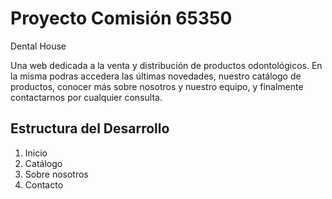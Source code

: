 # Proyecto Comisión 65350

Dental House

Una web dedicada a la venta y distribución de productos odontológicos. En la misma podras accedera las últimas novedades, nuestro catálogo de productos, conocer más sobre nosotros y nuestro equipo, y finalmente contactarnos por cualquier consulta.

## Estructura del Desarrollo

1. Inicio
2. Catálogo
3. Sobre nosotros
4. Contacto
